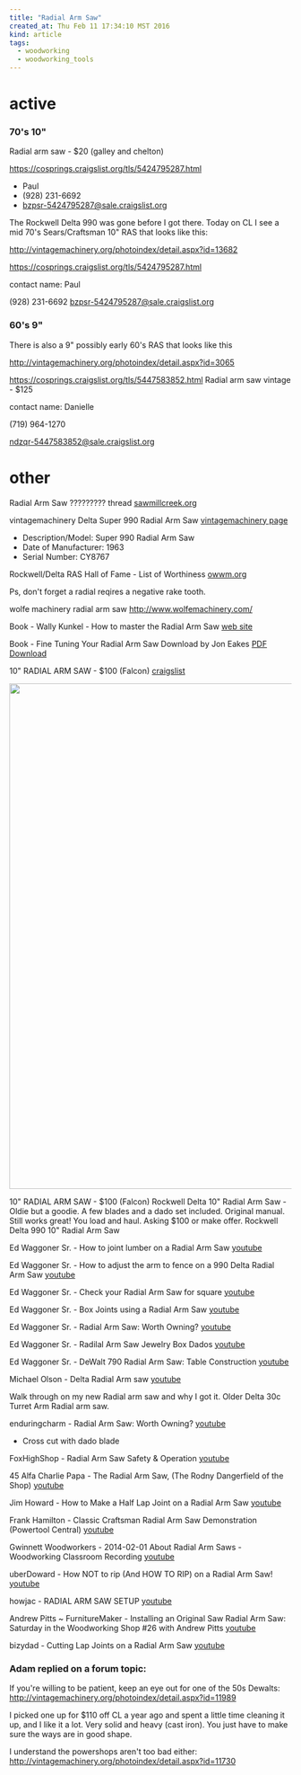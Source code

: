 ```yaml
---
title: "Radial Arm Saw"
created_at: Thu Feb 11 17:34:10 MST 2016
kind: article
tags:
  - woodworking
  - woodworking_tools
---
```


# active 

### 70's 10"

Radial arm saw - $20 (galley and chelton)

https://cosprings.craigslist.org/tls/5424795287.html

* Paul
* (928) 231-6692
* bzpsr-5424795287@sale.craigslist.org




The Rockwell Delta 990 was gone before I got there.  Today on CL
I see a mid 70's Sears/Craftsman 10" RAS that looks like this:

http://vintagemachinery.org/photoindex/detail.aspx?id=13682

https://cosprings.craigslist.org/tls/5424795287.html

contact name: Paul

(928) 231-6692
bzpsr-5424795287@sale.craigslist.org


### 60's 9"

There is also a 9" possibly early 60's RAS that looks like this

http://vintagemachinery.org/photoindex/detail.aspx?id=3065


https://cosprings.craigslist.org/tls/5447583852.html
Radial arm saw vintage - $125

contact name: Danielle

(719) 964-1270

ndzqr-5447583852@sale.craigslist.org


# other


Radial Arm Saw ????????? thread <a href="http://www.sawmillcreek.org/showthread.php?158929-Radial-Arm-Saw" target="_blank">sawmillcreek.org</a>

vintagemachinery Delta Super 990 Radial Arm Saw <a href="http://vintagemachinery2.rssing.com/browser.php?indx=10321596&item=2285" target="_blank">vintagemachinery page</a>

* Description/Model: 	Super 990 Radial Arm Saw
* Date of Manufacturer: 	1963
* Serial Number: 	CY8767


Rockwell/Delta RAS Hall of Fame - List of Worthiness <a href="http://www.owwm.org/viewtopic.php?f=1&t=109529" target="_blank">owwm.org</a>

Ps, don't forget a radial reqires a negative rake tooth. 

wolfe machinery radial arm saw
http://www.wolfemachinery.com/



Book - Wally Kunkel - How to master the Radial Arm Saw <a href="http://mrsawdust.com/" target="_blank">web site</a>

Book - Fine Tuning Your Radial Arm Saw Download by Jon Eakes <a href="http://joneakes.com/payments/review?type=product&id=radial_arm_saw" target="_blank">PDF Download</a>

10" RADIAL ARM SAW - $100 (Falcon) <a href="http://cosprings.craigslist.org/tls/5436810945.html" target="_blank">craigslist</a>

<img src="/assets/images/rockwell-delta-990-ras-1.jpg" width="900px">

10" RADIAL ARM SAW - $100 (Falcon)
Rockwell Delta 10" Radial Arm Saw - Oldie but a goodie.
A few blades and a dado set included. Original manual.
Still works great!
You load and haul.
Asking $100 or make offer. 
Rockwell Delta 990 10" Radial Arm Saw


Ed Waggoner Sr. - How to joint lumber on a Radial Arm Saw <a href="https://www.youtube.com/watch?v=_be6UpSq_LU" target="_blank">youtube</a>

Ed Waggoner Sr. - How to adjust the arm to fence on a 990 Delta Radial Arm Saw <a href="https://www.youtube.com/watch?v=mlqSZGaWoxg" target="_blank">youtube</a>

Ed Waggoner Sr. - Check your Radial Arm Saw for square <a href="https://www.youtube.com/watch?v=mqPIsJPYqGo" target="_blank">youtube</a>

Ed Waggoner Sr. - Box Joints using a Radial Arm Saw <a href="https://www.youtube.com/watch?v=3S7Mn12pBHo" target="_blank">youtube</a>

Ed Waggoner Sr. - Radial Arm Saw: Worth Owning?  <a href="https://www.youtube.com/watch?v=mgW4aKDqKDI" target="_blank">youtube</a>

Ed Waggoner Sr. - Radilal Arm Saw Jewelry Box Dados <a href="https://www.youtube.com/watch?v=bo2lhOs7_KE" target="_blank">youtube</a>

Ed Waggoner Sr. - DeWalt 790 Radial Arm Saw: Table Construction <a href="https://www.youtube.com/watch?v=zOZvNAwTtQU" target="_blank">youtube</a>



Michael Olson - Delta Radial Arm saw <a href="https://www.youtube.com/watch?v=2HAftUCAhrU" target="_blank">youtube</a>

Walk through on my new Radial arm saw and why I got it.
Older Delta 30c Turret Arm Radial arm saw.


enduringcharm - Radial Arm Saw: Worth Owning?  <a href="https://www.youtube.com/watch?v=nIVAXp_G4B0" target="_blank">youtube</a>

* Cross cut with dado blade

FoxHighShop - Radial Arm Saw Safety & Operation <a href="https://www.youtube.com/watch?v=SB7VYaA3wvM" target="_blank">youtube</a>


45 Alfa Charlie Papa - The Radial Arm Saw, (The Rodny Dangerfield of the Shop) <a href="https://www.youtube.com/watch?v=-dh4m_EgBgc" target="_blank">youtube</a>


Jim Howard - How to Make a Half Lap Joint on a Radial Arm Saw <a href="https://www.youtube.com/watch?v=SLBHBJyWMxo" target="_blank">youtube</a>


Frank Hamilton - Classic Craftsman Radial Arm Saw Demonstration (Powertool Central) <a href="https://www.youtube.com/watch?v=dWReTdDp_XM" target="_blank">youtube</a>


Gwinnett Woodworkers - 2014-02-01 About Radial Arm Saws - Woodworking Classroom Recording <a href="https://www.youtube.com/watch?v=8Bk7sGjZrKM" target="_blank">youtube</a>


uberDoward - How NOT to rip (And HOW TO RIP) on a Radial Arm Saw!  <a href="https://www.youtube.com/watch?v=C9uBo_4JOVI" target="_blank">youtube</a>


howjac - RADIAL ARM SAW SETUP <a href="https://www.youtube.com/watch?v=QKSkZ1vAzNc" target="_blank">youtube</a>


Andrew Pitts ~ FurnitureMaker - Installing an Original Saw Radial Arm Saw: Saturday in the Woodworking Shop #26 with Andrew Pitts <a href="https://www.youtube.com/watch?v=tn4lDFKfjXo" target="_blank">youtube</a>


bizydad - Cutting Lap Joints on a Radial Arm Saw <a href="https://www.youtube.com/watch?v=ok-csWxcZL4" target="_blank">youtube</a>


### Adam replied on a forum topic:

If you're willing to be patient, keep an eye out for one of the 50s Dewalts: http://vintagemachinery.org/photoindex/detail.aspx?id=11989

I picked one up for $110 off CL a year ago and spent a little time cleaning it up, and I like it a lot. Very solid and heavy (cast iron). You just have to make sure the ways are in good shape.

I understand the powershops aren't too bad either: http://vintagemachinery.org/photoindex/detail.aspx?id=11730

<!--
html boilerplate
<a href="" target="_blank"></a>
<img src="" width="400px">
-->


